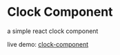 # Clock Component

a simple react clock component

live demo: [clock-component](https://clock-component.netlify.app)
